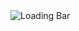 
<img src="https://user-images.githubusercontent.com/94288727/210132427-651dedfe-ee0a-40bf-ac4a-a2cf45f1e912.png" alt="Loading Bar" style="height">
